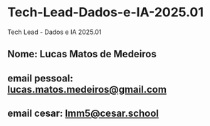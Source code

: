 # Tech-Lead-Dados-e-IA-2025.01
Tech Lead - Dados e IA 2025.01

## Nome: Lucas Matos de Medeiros
## email pessoal: lucas.matos.medeiros@gmail.com
## email cesar: lmm5@cesar.school
